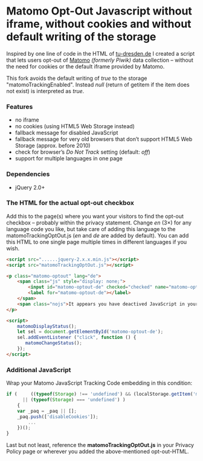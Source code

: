# Matomo Opt-Out Javascript without iframe, without cookies and without default writing of the storage

Inspired by one line of code in the HTML of [tu-dresden.de](https://tu-dresden.de/) I created a script that lets users opt-out of [Matomo](https://matomo.org/) *(formerly Piwik)* data collection – without the need for cookies or the default iframe provided by Matomo.

This fork avoids the default writing of *true* to the storage "matomoTrackingEnabled". Instead *null* (return of getitem if the item does not exist) is interpreted as *true*.

### Features

- no iframe
- no cookies (using HTML5 Web Storage instead)
- fallback message for disabled JavaScript
- fallback message for very old browsers that don’t support HTML5 Web Storage (approx. before 2010)
- check for browser’s *Do Not Track* setting (default: *off*)  
- support for multiple languages in one page

### Dependencies
- jQuery 2.0+

### The HTML for the actual opt-out checkbox
Add this to the page(s) where you want your visitors to find the opt-out checkbox – probably within the privacy statement.
Change *en* (3×) for any language code you like, but take care of adding this language to the matomoTrackingOptOut.js (*en* and *de* are added by default). You can add this HTML to one single page multiple times in different languages if you wish.
```html
<script src="......jquery-2.x.x.min.js"></script>
<script src="matomoTrackingOptOut.js"></script>

<p class="matomo-optout" lang="de">
    <span class="js" style="display: none;">
        <input id="matomo-optout-de" checked="checked" name="matomo-optout" type="checkbox" />
        <label for="matomo-optout-de"></label>
    </span>
    <span class="nojs">It appears you have deactived JavaScript in your browser. This feature is only available with JavaScript turned on.</span>
</p>

<script>
    matomoDisplayStatus();
    let sel = document.getElementById('matomo-optout-de');
    sel.addEventListener ("click", function () {
       matomoChangeStatus();
    });
</script>
```
### Additional JavaScript

Wrap your Matomo JavaScript Tracking Code embedding in this condition:

```javascript
if (     ((typeof(Storage) !== 'undefined') && (localStorage.getItem('matomoTrackingEnabled') === null))
      || (typeof(Storage) === 'undefined') )
    {
    var _paq = _paq || [];
    _paq.push(['disableCookies']);
        ...
    })();
}
```
Last but not least, reference the **matomoTrackingOptOut.js** in your Privacy Policy page or wherever you added the above-mentioned opt-out-HTML.
